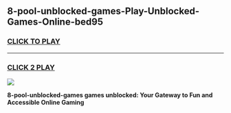 
## 8-pool-unblocked-games-Play-Unblocked-Games-Online-bed95
<h3>
<a href="https://premium76.site?title=8-pool-unblocked-games&ref=25A">CLICK TO PLAY</a></h3>
<hr>

<h3>
<a href="https://premium76.site?title=8-pool-unblocked-games&ref=25A">CLICK 2 PLAY</a>
  
</h3>

<a href="https://premium76.site?title=8-pool-unblocked-games&ref=25A"><img src="https://clearcache.store/games.png"></a>


**8-pool-unblocked-games games unblocked: Your Gateway to Fun and Accessible Online Gaming**
